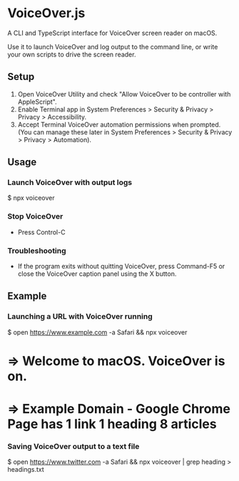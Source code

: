 # VoiceOver.js

A CLI and TypeScript interface for VoiceOver screen reader  on macOS. 

Use it to launch VoiceOver and log output to the command line, or write your own scripts to drive the screen reader.

## Setup
1. Open VoiceOver Utility and check "Allow VoiceOver to be controller with AppleScript".
1. Enable Terminal app in System Preferences > Security & Privacy > Privacy > Accessibility.
1. Accept Terminal VoiceOver automation permissions when prompted. (You can manage these later in System Preferences > Security & Privacy > Privacy > Automation).

## Usage

### Launch VoiceOver with output logs

  $ npx voiceover

### Stop VoiceOver

- Press Control-C

### Troubleshooting

- If the program exits without quitting VoiceOver, press Command-F5 or close the VoiceOver caption panel using the X button.

## Example

### Launching a URL with VoiceOver running

  $ open https://www.example.com -a Safari && npx voiceover
  # => Welcome to macOS. VoiceOver is on.
  # => Example Domain - Google Chrome Page has 1 link 1 heading 8 articles

### Saving VoiceOver output to a text file

  $ open https://www.twitter.com -a Safari && npx voiceover | grep heading > headings.txt
